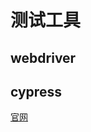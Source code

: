 # 测试工具

## webdriver

## cypress
[官网](https://docs.cypress.io/guides/overview/why-cypress.html#Debugging-tests)